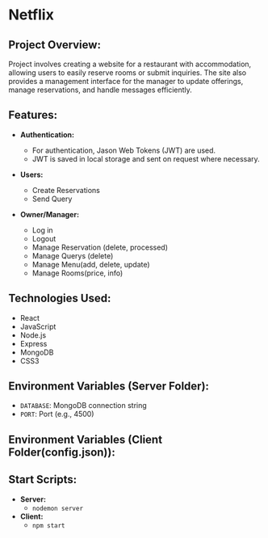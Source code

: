 # Netflix

## Project Overview:
Project involves creating a website for a restaurant with accommodation, allowing users to easily reserve rooms or submit inquiries. The site also provides a management interface for the manager to update offerings, manage reservations, and handle messages efficiently.

## Features:
- **Authentication:**
  - For authentication, Jason Web Tokens (JWT) are used.
  - JWT is saved in local storage and sent on request where necessary.
- **Users:**
  - Create Reservations
  - Send Query
  
- **Owner/Manager:**
  - Log in
  - Logout 
  - Manage Reservation (delete, processed)
  - Manage Querys (delete)
  - Manage Menu(add, delete, update)
  - Manage Rooms(price, info)

## Technologies Used:
- React
- JavaScript
- Node.js
- Express
- MongoDB
- CSS3

## Environment Variables (Server Folder):
- `DATABASE`: MongoDB connection string  
- `PORT`: Port (e.g., 4500)

## Environment Variables (Client Folder(config.json)):

## Start Scripts:
- **Server:**
  - `nodemon server`
- **Client:**
  - `npm start`
